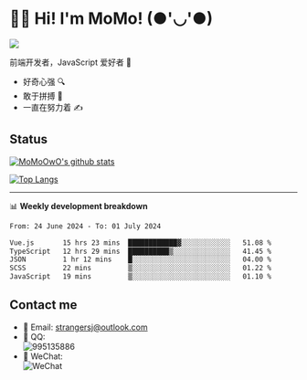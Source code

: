 # 👨‍🎓 Hi! I'm MoMo! (●'◡'●)

[![](https://img.shields.io/badge/-@MoMoOwO-%23181717?style=flat-square&logo=github)](https://github.com/MoMoOwO)

前端开发者，JavaScript 爱好者 💖
- 好奇心强 🔍
- 敢于拼搏 💪
- 一直在努力着 ✍

## Status

[![MoMoOwO's github stats](https://github-readme-stats.vercel.app/api?username=MoMoOwO&show_icons=true&theme=tokyonight)](https://github.com/MoMoOwO)

[![Top Langs](https://github-readme-stats.vercel.app/api/top-langs/?username=MoMoOwO&layout=compact&theme=tokyonight)](https://github.com/MoMoOwO)

---

📊 **Weekly development breakdown**

<!--START_SECTION:waka-->

```txt
From: 24 June 2024 - To: 01 July 2024

Vue.js       15 hrs 23 mins  ████████████▓░░░░░░░░░░░░   51.08 %
TypeScript   12 hrs 29 mins  ██████████▒░░░░░░░░░░░░░░   41.45 %
JSON         1 hr 12 mins    █░░░░░░░░░░░░░░░░░░░░░░░░   04.00 %
SCSS         22 mins         ▒░░░░░░░░░░░░░░░░░░░░░░░░   01.22 %
JavaScript   19 mins         ▒░░░░░░░░░░░░░░░░░░░░░░░░   01.10 %
```

<!--END_SECTION:waka-->

## Contact me

- 📧 Email: strangersj@outlook.com
- 🐧 QQ:  
  ![995135886](https://i.loli.net/2020/11/27/Yx6eDSQi34Va5IA.jpg)
- 💭 WeChat:  
  ![WeChat](https://i.loli.net/2020/11/27/wWX6uVoIQqig5KP.jpg)
  
